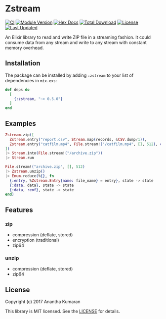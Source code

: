 # Zstream

[![CI](https://github.com/ananthakumaran/zstream/workflows/.github/workflows/ci.yml/badge.svg)](https://github.com/ananthakumaran/zstream/actions?query=workflow%3A.github%2Fworkflows%2Fci.yml)
[![Module Version](https://img.shields.io/hexpm/v/zstream.svg)](https://hex.pm/packages/zstream)
[![Hex Docs](https://img.shields.io/badge/hex-docs-lightgreen.svg)](https://hexdocs.pm/zstream/)
[![Total Download](https://img.shields.io/hexpm/dt/zstream.svg)](https://hex.pm/packages/zstream)
[![License](https://img.shields.io/hexpm/l/zstream.svg)](https://github.com/ananthakumaran/zstream/blob/master/LICENSE)
[![Last Updated](https://img.shields.io/github/last-commit/ananthakumaran/zstream.svg)](https://github.com/ananthakumaran/zstream/commits/master)

An Elixir library to read and write ZIP file in a streaming
fashion. It could consume data from any stream and write to any stream
with constant memory overhead.

## Installation

The package can be installed by adding `:zstream` to your list of dependencies
in `mix.exs`:

```elixir
def deps do
  [
    {:zstream, "~> 0.5.0"}
  ]
end
```

## Examples

```elixir
Zstream.zip([
  Zstream.entry("report.csv", Stream.map(records, &CSV.dump/1)),
  Zstream.entry("catfilm.mp4", File.stream!("/catfilm.mp4", [], 512), coder: Zstream.Coder.Stored)
])
|> Stream.into(File.stream!("/archive.zip"))
|> Stream.run
```

```elixir
File.stream!("archive.zip", [], 512)
|> Zstream.unzip()
|> Enum.reduce(%{}, fn
  {:entry, %Zstream.Entry{name: file_name} = entry}, state -> state
  {:data, data}, state -> state
  {:data, :eof}, state -> state
end)
```

## Features

### zip

* compression (deflate, stored)
* encryption (traditional)
* zip64

### unzip

* compression (deflate, stored)
* zip64

## License

Copyright (c) 2017 Anantha Kumaran

This library is MIT licensed. See the [LICENSE](https://github.com/ananthakumaran/zstream/blob/master/LICENSE) for details.

